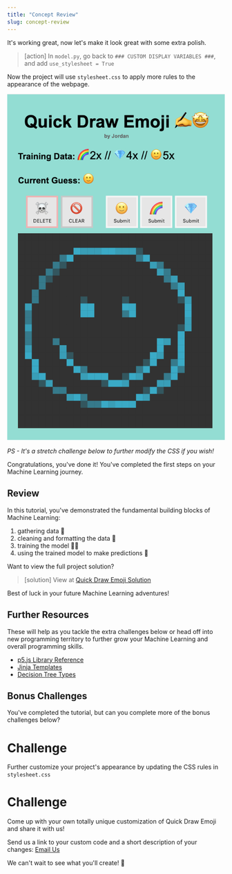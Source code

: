 ```yaml
---
title: "Concept Review"
slug: concept-review
---
```


<!-- ![hour of code tracking pixel](https://code.org/api/hour/finish_makeschool_wizard.png "Hour of Code Tracking Pixel") TODO-->

It's working great, now let's make it look great with some extra polish.

> [action]
> In `model.py`, go back to `### CUSTOM DISPLAY VARIABLES ###`, and add `use_stylesheet = True`

Now the project will use `stylesheet.css` to apply more rules to the appearance of the webpage.

![completed project](assets/finished_project.png "finished project")

*PS - It's a stretch challenge below to further modify the CSS if you wish!*

Congratulations, you've done it! You've completed the first steps on your Machine Learning journey.

## Review

In this tutorial, you've demonstrated the fundamental building blocks of Machine Learning:

1. gathering data 📝
1. cleaning and formatting the data 🧹
1. training the model 🏋️‍♀️
1. using the trained model to make predictions 🔮

Want to view the full project solution?

> [solution]
> View at [Quick Draw Emoji Solution](https://repl.it/@MakeSchoolRAMP/QuickDrawEmojiSolution)

Best of luck in your future Machine Learning adventures!

## Further Resources

These will help as you tackle the extra challenges below or head off into new programming territory to further grow your Machine Learning and overall programming skills.

- [p5.js Library Reference](https://p5js.org/reference/)
- [Jinja Templates](https://jinja.palletsprojects.com/en/2.10.x/templates/#)
- [Decision Tree Types](https://en.wikipedia.org/wiki/Decision_tree_learning#Decision_tree_types)

## Bonus Challenges

You've completed the tutorial, but can you complete more of the bonus challenges below?

# Challenge

Further customize your project's appearance by updating the CSS rules in `stylesheet.css`

# Challenge

Come up with your own totally unique customization of Quick Draw Emoji and share it with us!

Send us a link to your custom code and a short description of your changes: [Email Us](mailto:hello@makeschool.com)

We can't wait to see what you'll create! 🚀
